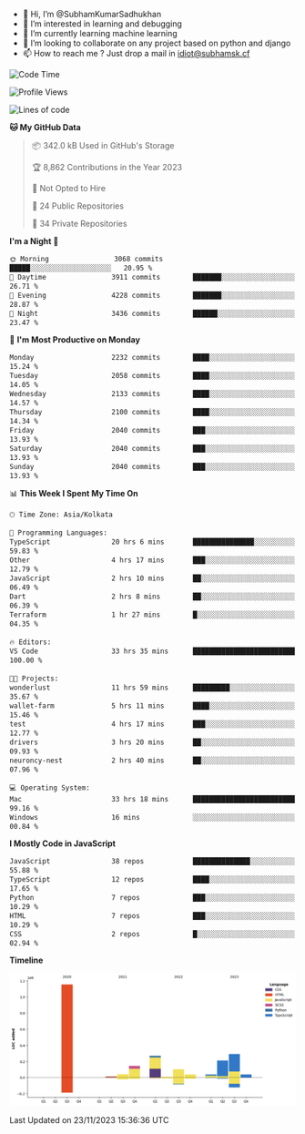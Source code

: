 - 👋 Hi, I’m @SubhamKumarSadhukhan
- 👀 I’m interested in learning and debugging
- 🌱 I’m currently learning machine learning
- 💞️ I’m looking to collaborate on any project based on python and django
- 📫 How to reach me ?
      Just drop a mail in idiot@subhamsk.cf

<!---
SubhamKumarSadhukhan/SubhamKumarSadhukhan is a ✨ special ✨ repository because its `README.md` (this file) appears on your GitHub profile.
You can click the Preview link to take a look at your changes.
--->


<!--START_SECTION:waka-->
![Code Time](http://img.shields.io/badge/Code%20Time-1%2C719%20hrs%202%20mins-blue)

![Profile Views](http://img.shields.io/badge/Profile%20Views-0-blue)

![Lines of code](https://img.shields.io/badge/From%20Hello%20World%20I%27ve%20Written-2.3%20million%20lines%20of%20code-blue)

**🐱 My GitHub Data** 

> 📦 342.0 kB Used in GitHub's Storage 
 > 
> 🏆 8,862 Contributions in the Year 2023
 > 
> 🚫 Not Opted to Hire
 > 
> 📜 24 Public Repositories 
 > 
> 🔑 34 Private Repositories 
 > 
**I'm a Night 🦉** 

```text
🌞 Morning                3068 commits        █████░░░░░░░░░░░░░░░░░░░░   20.95 % 
🌆 Daytime                3911 commits        ███████░░░░░░░░░░░░░░░░░░   26.71 % 
🌃 Evening                4228 commits        ███████░░░░░░░░░░░░░░░░░░   28.87 % 
🌙 Night                  3436 commits        ██████░░░░░░░░░░░░░░░░░░░   23.47 % 
```
📅 **I'm Most Productive on Monday** 

```text
Monday                   2232 commits        ████░░░░░░░░░░░░░░░░░░░░░   15.24 % 
Tuesday                  2058 commits        ████░░░░░░░░░░░░░░░░░░░░░   14.05 % 
Wednesday                2133 commits        ████░░░░░░░░░░░░░░░░░░░░░   14.57 % 
Thursday                 2100 commits        ████░░░░░░░░░░░░░░░░░░░░░   14.34 % 
Friday                   2040 commits        ███░░░░░░░░░░░░░░░░░░░░░░   13.93 % 
Saturday                 2040 commits        ███░░░░░░░░░░░░░░░░░░░░░░   13.93 % 
Sunday                   2040 commits        ███░░░░░░░░░░░░░░░░░░░░░░   13.93 % 
```


📊 **This Week I Spent My Time On** 

```text
🕑︎ Time Zone: Asia/Kolkata

💬 Programming Languages: 
TypeScript               20 hrs 6 mins       ███████████████░░░░░░░░░░   59.83 % 
Other                    4 hrs 17 mins       ███░░░░░░░░░░░░░░░░░░░░░░   12.79 % 
JavaScript               2 hrs 10 mins       ██░░░░░░░░░░░░░░░░░░░░░░░   06.49 % 
Dart                     2 hrs 8 mins        ██░░░░░░░░░░░░░░░░░░░░░░░   06.39 % 
Terraform                1 hr 27 mins        █░░░░░░░░░░░░░░░░░░░░░░░░   04.35 % 

🔥 Editors: 
VS Code                  33 hrs 35 mins      █████████████████████████   100.00 % 

🐱‍💻 Projects: 
wonderlust               11 hrs 59 mins      █████████░░░░░░░░░░░░░░░░   35.67 % 
wallet-farm              5 hrs 11 mins       ████░░░░░░░░░░░░░░░░░░░░░   15.46 % 
test                     4 hrs 17 mins       ███░░░░░░░░░░░░░░░░░░░░░░   12.77 % 
drivers                  3 hrs 20 mins       ██░░░░░░░░░░░░░░░░░░░░░░░   09.93 % 
neuroncy-nest            2 hrs 40 mins       ██░░░░░░░░░░░░░░░░░░░░░░░   07.96 % 

💻 Operating System: 
Mac                      33 hrs 18 mins      █████████████████████████   99.16 % 
Windows                  16 mins             ░░░░░░░░░░░░░░░░░░░░░░░░░   00.84 % 
```

**I Mostly Code in JavaScript** 

```text
JavaScript               38 repos            ██████████████░░░░░░░░░░░   55.88 % 
TypeScript               12 repos            ████░░░░░░░░░░░░░░░░░░░░░   17.65 % 
Python                   7 repos             ███░░░░░░░░░░░░░░░░░░░░░░   10.29 % 
HTML                     7 repos             ███░░░░░░░░░░░░░░░░░░░░░░   10.29 % 
CSS                      2 repos             █░░░░░░░░░░░░░░░░░░░░░░░░   02.94 % 
```



**Timeline**

![Lines of Code chart](https://raw.githubusercontent.com/SubhamKumarSadhukhan/SubhamKumarSadhukhan/main/assets/bar_graph.png)


 Last Updated on 23/11/2023 15:36:36 UTC
<!--END_SECTION:waka-->
